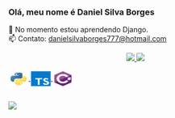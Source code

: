 ### Olá, meu nome é Daniel Silva Borges

 🌱 No momento estou aprendendo Django.                                                                                                                                 
 📫 Contato: danielsilvaborges777@hotmail.com

<div align="center">
  <a href="https://github.com/Zeff777">
  <img height="180em" src="https://github-readme-stats.vercel.app/api?username=Zeff777&show_icons=true&theme=github_dark&include_all_commits=true&count_private=true"/>
   <img height="180em" src="https://github-readme-stats.vercel.app/api/top-langs/?username=Zeff777&layout=compact&langs_count=7&theme=github_dark"/>
</div>

<div style="display: inline_block"><br>
  <img align="center" alt="Rafa-Python" height="30" width="40" src="https://raw.githubusercontent.com/devicons/devicon/master/icons/python/python-original.svg">
  <img align="center" alt="Rafa-Ts" height="30" width="40" src="https://raw.githubusercontent.com/devicons/devicon/master/icons/typescript/typescript-plain.svg">
  <img align="center" alt="Rafa-Csharp" height="30" width="40" src="https://raw.githubusercontent.com/devicons/devicon/master/icons/csharp/csharp-original.svg">

 ## 
  
<div> 
 
  <a href="https://www.linkedin.com/in/daniel-silva-4a8910215/" target="_blank"><img src="https://img.shields.io/badge/-LinkedIn-%230077B5?style=for-the-badge&logo=linkedin&logoColor=white"></a> 
 
 
</div>
